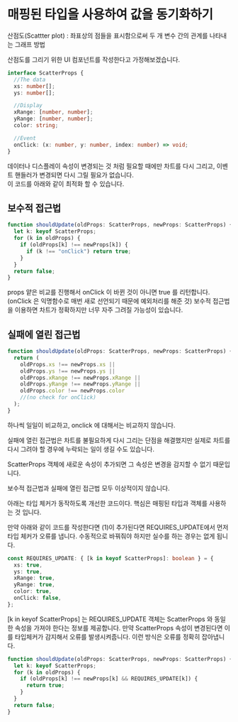 # 매핑된 타입을 사용하여 값을 동기화하기

산점도(Scattter plot) : 좌표상의 점들을 표시함으로써 두 개 변수 간의 관계를 나타내는 그래프 방법

산점도를 그리기 위한 UI 컴포넌트를 작성한다고 가정해보겠습니다.

```ts
interface ScatterProps {
  //The data
  xs: number[];
  ys: number[];

  //Display
  xRange: [number, number];
  yRange: [number, number];
  color: string;

  //Event
  onClick: (x: number, y: number, index: number) => void;
}
```

데이터나 디스플레이 속성이 변경되는 것 처럼 필요할 때에만 차트를 다시 그리고, 이벤트 핸들러가 변경되면 다시 그릴 필요가 없습니다.
</br>
이 코드를 아래와 같이 최적화 할 수 있습니다.

## 보수적 접근법

```ts
function shouldUpdate(oldProps: ScatterProps, newProps: ScatterProps) {
  let k: keyof ScatterProps;
  for (k in oldProps) {
    if (oldProps[k] !== newProps[k]) {
      if (k !== "onClick") return true;
    }
  }
  return false;
}
```

props 얕은 비교를 진행해서 onClick 이 바뀐 것이 아니면 true 를 리턴합니다.
</br>
(onClick 은 익명함수로 매번 새로 선언되기 때문에 예외처리를 해준 것) 보수적 접근법을 이용하면 차트가 정확하지만 너무 자주 그려질 가능성이 있습니다.

## 실패에 열린 접근법

```ts
function shouldUpdate(oldProps: ScatterProps, newProps: ScatterProps) {
  return (
    oldProps.xs !== newProps.xs ||
    oldProps.ys !== newProps.ys ||
    oldProps.xRange !== newProps.xRange ||
    oldProps.yRange !== newProps.yRange ||
    oldProps.color !== newProps.color
    //(no check for onClick)
  );
}
```

하나씩 일일이 비교하고, onclick 에 대해서는 비교하지 않습니다.

실패에 열린 접근법은 차트를 불필요하게 다시 그리는 단점을 해결했지만 실제로 차트를 다시 그려야 할 경우에 누락되는 일이 생길 수도 있습니다.

ScatterProps 객체에 새로운 속성이 추가되면 그 속성은 변경을 감지할 수 없기 때문입니다.

보수적 접근법과 실패에 열린 접근법 모두 이상적이지 않습니다.

아래는 타입 체커가 동작하도록 개선한 코드이다. 핵심은 매핑된 타입과 객체를 사용하는 것 입니다.

만약 아래와 같이 코드를 작성한다면 (1)이 추가된다면 REQUIRES_UPDATE에서 먼저 타입 체커가 오류를 냅니다.
수동적으로 바꿔줘야 하지만 실수를 하는 경우는 없게 됩니다.

```ts
const REQUIRES_UPDATE: { [k in keyof ScatterProps]: boolean } = {
  xs: true,
  ys: true,
  xRange: true,
  yRange: true,
  color: true,
  onClick: false,
};
```

[k in keyof ScatterProps] 는 REQUIRES_UPDATE 객체는 ScatterProps 와 동일한 속성을 가져야 한다는 정보를 제공합니다. 만약 ScatterProps 속성이 변경된다면 이를 타입체커가 감지해서 오류를 발생시켜줍니다. 이런 방식은 오류를 정확히 잡아냅니다.

```ts
function shouldUpdate(oldProps: ScatterProps, newProps: ScatterProps) {
  let k: keyof ScatterProps;
  for (k in oldProps) {
    if (oldProps[k] !== newProps[k] && REQUIRES_UPDATE[k]) {
      return true;
    }
  }
  return false;
}
```

